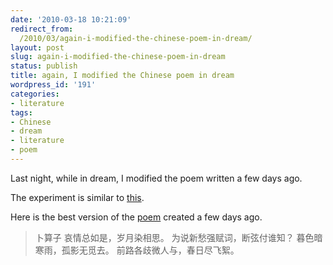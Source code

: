 ```yaml
---
date: '2010-03-18 10:21:09'
redirect_from:
  /2010/03/again-i-modified-the-chinese-poem-in-dream/
layout: post
slug: again-i-modified-the-chinese-poem-in-dream
status: publish
title: again, I modified the Chinese poem in dream
wordpress_id: '191'
categories:
- literature
tags:
- Chinese
- dream
- literature
- poem
---
```


Last night, while in dream, I modified the poem written a few days ago.



The experiment is similar to [this](http://www.fyears.org/2010/03/15/creating-chinese-poem-or-couplet-in-dream-while-sleeping/).

Here is the best version of the [poem](http://www.fyears.org/2010/03/10/a-chinese-poem-by-me/) created a few days ago.


> 

> 
> 卜算子
哀情总如是，岁月染相思。
为说新愁强赋词，断弦付谁知？
暮色暗寒雨，孤影无觅去。
前路各歧微人与，春日尽飞絮。
> 
> 

